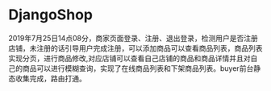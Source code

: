 # DjangoShop
2019年7月25日14点08分，商家页面登录、注册、退出登录，检测用户是否注册店铺，未注册的话引导用户完成注册，可以添加商品可以查看商品列表，商品列表实现分页，进行商品修改,对应店铺可以查看自己店铺的商品和商品详情并且对自己的商品可以进行模糊查询，实现了在线商品列表和下架商品列表。buyer前台静态收集完成，路由打通。